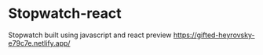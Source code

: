 # Stopwatch-react
Stopwatch built using javascript and react
preview https://gifted-heyrovsky-e79c7e.netlify.app/
